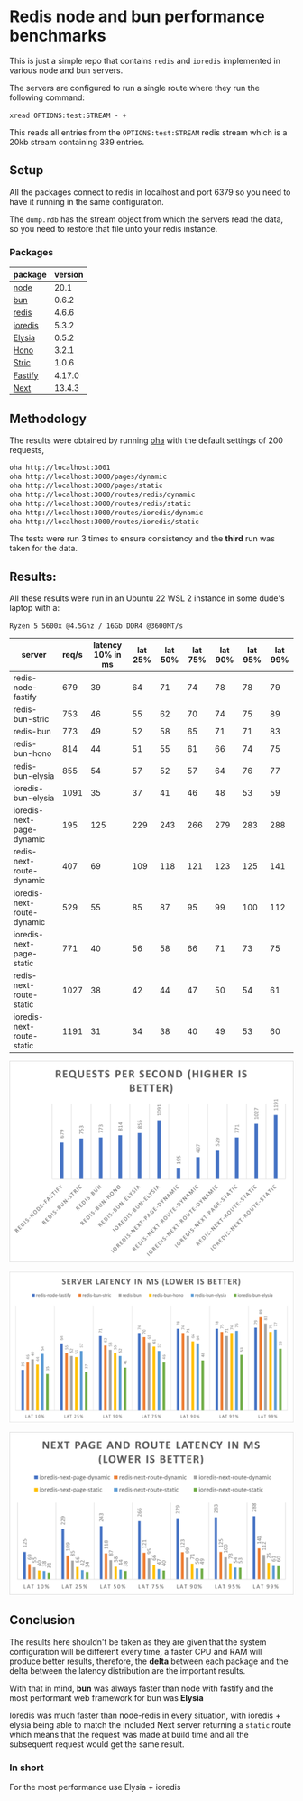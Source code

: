 # Redis node and bun performance benchmarks

This is just a simple repo that contains `redis` and `ioredis` implemented in various node and bun servers.

The servers are configured to run a single route where they run the following command:

`xread OPTIONS:test:STREAM - +`

This reads all entries from the `OPTIONS:test:STREAM` redis stream which is a 20kb stream containing 339 entries. 

## Setup

All the packages connect to redis in localhost and port 6379 so you need to have it running in the same configuration.

The `dump.rdb` has the stream object from which the servers read the data, so you need to restore that file unto your redis
instance.

### Packages
| package 	| version 	|
|---------	|---------	|
| [node](https://nodejs.org/en)    	| 20.1    	|
| [bun](https://bun.sh/)     	| 0.6.2   	|
| [redis](https://github.com/redis/node-redis)   	| 4.6.6   	|
| [ioredis](https://github.com/luin/ioredis) 	| 5.3.2   	|
| [Elysia](https://elysiajs.com/) 	| 0.5.2   	|
| [Hono](https://github.com/honojs/hono)   	| 3.2.1   	|
| [Stric](https://github.com/bunsvr)   	| 1.0.6   	|
| [Fastify](https://www.fastify.io/) 	| 4.17.0  	|
| [Next](https://nextjs.org/)    	| 13.4.3  	|

## Methodology

The results were obtained by running [oha](https://github.com/hatoo/oha) with the default settings of 200 requests,

```shell
oha http://localhost:3001
oha http://localhost:3000/pages/dynamic
oha http://localhost:3000/pages/static
oha http://localhost:3000/routes/redis/dynamic
oha http://localhost:3000/routes/redis/static
oha http://localhost:3000/routes/ioredis/dynamic
oha http://localhost:3000/routes/ioredis/static
```

The tests were run 3 times to ensure consistency and the **third** run was taken for the data.

## Results:

All these results were run in an Ubuntu 22 WSL 2 instance in some dude's laptop with a:

`Ryzen 5 5600x @4.5Ghz / 16Gb DDR4 @3600MT/s`

| server                     	     | req/s 	| latency 10% in ms 	 | lat 25% 	| lat 50% 	| lat 75% 	| lat 90% 	| lat 95% 	| lat 99% 	|
|----------------------------------|-------	|---------------------|---------	|---------	|---------	|---------	|---------	|---------	|
| redis-node-fastify         	     | 679   	| 39          	       | 64      	| 71      	| 74      	| 78      	| 78      	| 79      	|
| redis-bun-stric                	 | 753   	| 46          	       | 55      	| 62      	| 70      	| 74      	| 75      	| 89      	|
| redis-bun                  	     | 773   	| 49          	       | 52      	| 58      	| 65      	| 71      	| 71      	| 83      	|
| redis-bun-hono             	     | 814   	| 44          	       | 51      	| 55      	| 61      	| 66      	| 74      	| 75      	|
| redis-bun-elysia           	     | 855   	| 54          	       | 57      	| 52      	| 57      	| 64      	| 76      	| 77      	|
| ioredis-bun-elysia         	     | 1091  	| 35          	       | 37      	| 41      	| 46      	| 48      	| 53      	| 59      	|
| ioredis-next-page-dynamic  	     | 195   	| 125         	       | 229     	| 243     	| 266     	| 279     	| 283     	| 288     	|
| redis-next-route-dynamic   	     | 407   	| 69          	       | 109     	| 118     	| 121     	| 123     	| 125     	| 141     	|
| ioredis-next-route-dynamic 	     | 529   	| 55          	       | 85      	| 87      	| 95      	| 99      	| 100     	| 112     	|
| ioredis-next-page-static   	     | 771   	| 40          	       | 56      	| 58      	| 66      	| 71      	| 73      	| 75      	|
| redis-next-route-static    	     | 1027  	| 38          	       | 42      	| 44      	| 47      	| 50      	| 54      	| 61      	|
| ioredis-next-route-static  	     | 1191  	| 31          	       | 34      	| 38      	| 40      	| 49      	| 53      	| 60      	|

![Requests Per Second](./screenshots/req-sec.png)

![Server Latency](./screenshots/server-latency.png)

![Next Latency](./screenshots/next-latency.png)

## Conclusion

The results here shouldn't be taken as they are given that the system configuration will be different every time, a faster
CPU and RAM will produce better results, therefore, the **delta** between each package and the delta between the latency
distribution are the important results.

With that in mind, **bun** was always faster than node with fastify and the most performant web framework for bun was **Elysia**

Ioredis was much faster than node-redis in every situation, with ioredis + elysia being able to match the included Next
server returning a `static` route which means that the request was made at build time and all the subsequent request would
get the same result.

### In short

For the most performance use Elysia + ioredis
